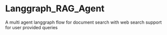 # Langgraph_RAG_Agent
A multi agent langgraph flow for document search with web search support for user provided queries
